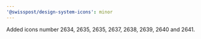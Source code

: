 ```yaml
---
'@swisspost/design-system-icons': minor
---
```


Added icons number 2634, 2635, 2635, 2637, 2638, 2639, 2640 and 2641.
